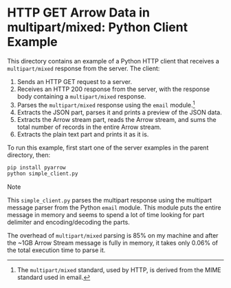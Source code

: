 <!---
  Licensed to the Apache Software Foundation (ASF) under one
  or more contributor license agreements.  See the NOTICE file
  distributed with this work for additional information
  regarding copyright ownership.  The ASF licenses this file
  to you under the Apache License, Version 2.0 (the
  "License"); you may not use this file except in compliance
  with the License.  You may obtain a copy of the License at

    http://www.apache.org/licenses/LICENSE-2.0

  Unless required by applicable law or agreed to in writing,
  software distributed under the License is distributed on an
  "AS IS" BASIS, WITHOUT WARRANTIES OR CONDITIONS OF ANY
  KIND, either express or implied.  See the License for the
  specific language governing permissions and limitations
  under the License.
-->

# HTTP GET Arrow Data in multipart/mixed: Python Client Example

This directory contains an example of a Python HTTP client that receives a
`multipart/mixed` response from the server. The client:
1. Sends an HTTP GET request to a server.
2. Receives an HTTP 200 response from the server, with the response body
   containing a `multipart/mixed` response.
3. Parses the `multipart/mixed` response using the `email` module.[^1]
4. Extracts the JSON part, parses it and prints a preview of the JSON data.
5. Extracts the Arrow stream part, reads the Arrow stream, and sums the
   total number of records in the entire Arrow stream.
6. Extracts the plain text part and prints it as it is.

To run this example, first start one of the server examples in the parent
directory, then:

```sh
pip install pyarrow
python simple_client.py
```

> [!NOTE]
> This `simple_client.py` parses the multipart response using the multipart
> message parser from the Python `email` module. This module puts the entire
> message in memory and seems to spend a lot of time looking for part delimiter
> and encoding/decoding the parts.
>
> The overhead of `multipart/mixed` parsing is 85% on my machine and after the
> ~1GB Arrow Stream message is fully in memory, it takes only 0.06% of the total
> execution time to parse it.

[^1]: The `multipart/mixed` standard, used by HTTP, is derived from the MIME
standard used in email.
